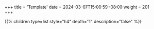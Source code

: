 +++
title = 'Template'
date = 2024-03-07T15:00:59+08:00
weight = 201
+++

{{% children type=list style="h4" depth="1" description="false" %}}

